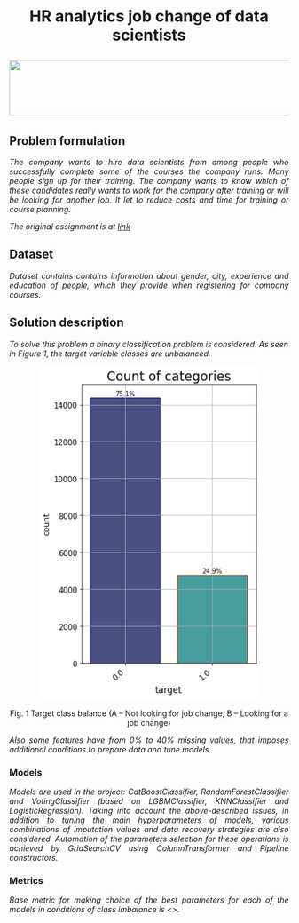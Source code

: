 # <p align="center">HR analytics job change of data scientists</p> 

<p align="center">
  <img src=https://img.golos.io/proxy/http://lk.aldmi.ru/wp-content/uploads/2016/04/Divider_03-1.png width="1000" height="100">
</p>

## Problem formulation

*<p align="justify">The company wants to hire data scientists from among people who successfully complete some of the courses the company runs. Many people sign up for their training. The company wants to know which of these candidates really wants to work for the company after training or will be looking for another job. It let to reduce costs and time for training or course planning.</p>*

*The original assignment is at [link](https://www.kaggle.com/arashnic/hr-analytics-job-change-of-data-scientists)*

## Dataset
*<p align="justify">Dataset contains contains information about gender, city, experience and education of people, which they provide when registering for company courses.</p>*

## Solution description

*To solve this problem a binary classification problem is considered. As seen in Figure 1, the target variable classes are unbalanced.*

<p align="center">
  <img src=pictures/target_balance.png?raw=true "Target Class Balance" width="400" height="600">
</p>

<p align="center">Fig. 1 Target class balance (A – Not looking for job change, B – Looking for a job change)</p> 
                
*<p align="justify">Also some features have from 0% to 40% missing values, that imposes additional conditions to prepare data and tune models.</p>*

### Models
*<p align="justify">Models are used in the project: CatBoostClassifier, RandomForestClassifier and VotingClassifier (based on LGBMClassifier, KNNClassifier and LogisticRegression). Taking into account the above-described issues, in addition to tuning the main hyperparameters of models, various combinations of imputation values and data recovery strategies are also considered. Automation of the parameters selection for these operations is achieved by GridSearchCV using ColumnTransformer and Pipeline constructors.</p>* 

### Metrics
*<p align="justify">Base metric for making choice of the best parameters for each of the models in conditions of class imbalance is <>.</p>*
